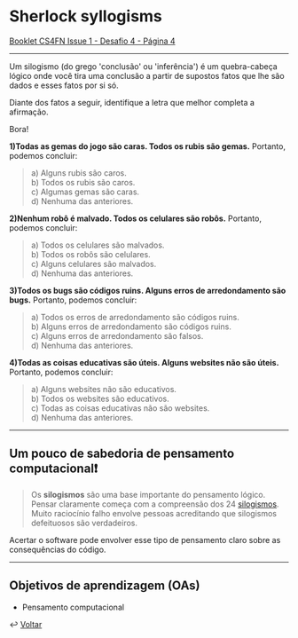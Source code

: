 # Sherlock syllogisms

[Booklet CS4FN Issue 1 - Desafio 4 - Página 4](https://cs4fndownloads.files.wordpress.com/2016/02/cs4fnpuzzlebook11.pdf#page=4)
* * *

Um silogismo (do grego 'conclusão' ou 'inferência') é um quebra-cabeça lógico
onde você tira uma conclusão a partir de supostos fatos que lhe são dados e
esses fatos por si só.

Diante dos fatos a seguir, identifique a letra que melhor completa a afirmação.

Bora!

__1)Todas as gemas do jogo são caras.
Todos os rubis são gemas.__
Portanto, podemos concluir:
> a) Alguns rubis são caros.  
> b) Todos os rubis são caros.  
> c) Algumas gemas são caras.  
> d) Nenhuma das anteriores.

__2)Nenhum robô é malvado.
Todos os celulares são robôs.__
Portanto, podemos concluir:
> a) Todos os celulares são malvados.  
> b) Todos os robôs são celulares.  
> c) Alguns celulares são malvados.  
> d) Nenhuma das anteriores.

__3)Todos os bugs são códigos ruins.
Alguns erros de arredondamento são bugs.__
Portanto, podemos concluir:
> a) Todos os erros de arredondamento são códigos ruins.  
> b) Alguns erros de arredondamento são códigos ruins.  
> c) Alguns erros de arredondamento são falsos.  
> d) Nenhuma das anteriores.

__4)Todas as coisas educativas são úteis.
Alguns websites não são úteis.__
Portanto, podemos concluir:
> a) Alguns websites não são educativos.  
> b) Todos os websites são educativos.  
> c) Todas as coisas educativas não são websites.  
> d) Nenhuma das anteriores.
* * *

## Um pouco de sabedoria de pensamento computacional❗

>Os __silogismos__ são uma base importante do pensamento lógico. Pensar
claramente começa com a compreensão dos 24
[silogismos](https://pt.wikipedia.org/wiki/Silogismo). Muito raciocínio falho
envolve pessoas acreditando que silogismos defeituosos são verdadeiros.

Acertar o software pode envolver esse tipo de pensamento claro sobre as
consequências do código.
* * *

## Objetivos de aprendizagem (OAs)

- Pensamento computacional

↩️ [Voltar](../../README.md)
